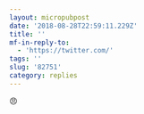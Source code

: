 ```yaml
---
layout: micropubpost
date: '2018-08-28T22:59:11.229Z'
title: ''
mf-in-reply-to:
  - 'https://twitter.com/'
tags: ''
slug: '82751'
category: replies
---
```

😠
